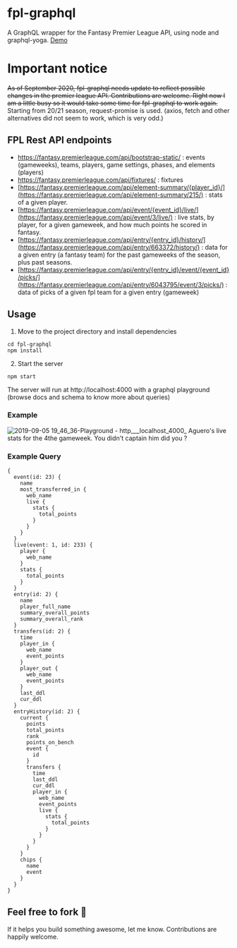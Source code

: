 # fpl-graphql

A GraphQL wrapper for the Fantasy Premier League API, using node and graphql-yoga. [Demo](http://graphql-fpl.herokuapp.com/)

# Important notice

~~As of September 2020, fpl-graphql needs update to reflect possible changes in the premier league API. Contributions are welcome. Right now I am a little busy so it would take some time for fpl-graphql to work again.~~ Starting from 20/21 season, request-promise is used. (axios, fetch and other alternatives did not seem to work, which is very odd.)

## FPL Rest API endpoints

- https://fantasy.premierleague.com/api/bootstrap-static/ : events (gameweeks), teams, players, game settings, phases,
  and elements (players)
- https://fantasy.premierleague.com/api/fixtures/ : fixtures
- [https://fantasy.premierleague.com/api/element-summary/{player_id}/](https://fantasy.premierleague.com/api/element-summary/215/) :
  stats of a given player.
- [https://fantasy.premierleague.com/api/event/{event_id}/live/](https://fantasy.premierleague.com/api/event/3/live/) : live
  stats, by player, for a given gameweek, and how much points he scored in fantasy.
- [https://fantasy.premierleague.com/api/entry/{entry_id}/history/](https://fantasy.premierleague.com/api/entry/663372/history/) :
  data for a given entry (a fantasy team) for the past gameweeks of the season, plus past seasons.
- [https://fantasy.premierleague.com/api/entry/{entry_id}/event/{event_id}/picks/](https://fantasy.premierleague.com/api/entry/6043795/event/3/picks/) :
  data of picks of a given fpl team for a given entry (gameweek)

## Usage

1. Move to the project directory and install dependencies

```
cd fpl-graphql
npm install
```

2. Start the server

```
npm start
```

The server will run at http://localhost:4000 with a graphql playground (browse docs and schema to know more about queries)

### Example

![2019-09-05 19_46_36-Playground - http___localhost_4000_](https://user-images.githubusercontent.com/16566237/64362042-d3a65380-d01e-11e9-9abe-cddfc84e5469.png)
Aguero's live stats for the 4the gameweek. You didn't captain him did you ?

### Example Query
```
{
  event(id: 23) {
    name
    most_transferred_in {
      web_name
      live {
        stats {
          total_points
        }
      }
    }
  }
  live(event: 1, id: 233) {
    player {
      web_name
    }
    stats {
      total_points
    }
  }
  entry(id: 2) {
    name
    player_full_name
    summary_overall_points
    summary_overall_rank
  }
  transfers(id: 2) {
    time
    player_in {
      web_name
      event_points
    }
    player_out {
      web_name
      event_points
    }
    last_ddl
    cur_ddl
  }
  entryHistory(id: 2) {
    current {
      points
      total_points
      rank
      points_on_bench
      event {
        id 
      }
      transfers {
        time
        last_ddl
        cur_ddl
        player_in {
          web_name
          event_points
          live {
            stats {
              total_points
            }
          }
        }
      }
    }
    chips {
      name
      event
    }
  }
}

```

## Feel free to fork :fork_and_knife:

If it helps you build something awesome, let me know.
Contributions are happily welcome.
